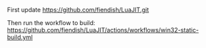 First update https://github.com/fiendish/LuaJIT.git

Then run the workflow to build: https://github.com/fiendish/LuaJIT/actions/workflows/win32-static-build.yml
